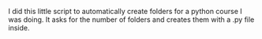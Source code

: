 I did this little script to automatically create folders for a python course I was doing. It asks for the number of folders and creates them with a .py file inside.
